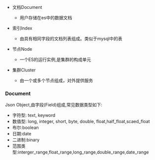 - 文档Document
  - 用户存储在es中的数据文档
- 索引Index
  - 由具有相同字段的文档列表组成。类似于mysql中的表

- 节点Node
  - 一个ES的运行实例,是集群的构成单元
- 集群Cluster
  - 由一个或多个节点组成，对外提供服务

### Document

Json Object,由字段(Field)组成,常见数据类型如下:

- 字符型: text, keyword
- 数值型: long, integer, short, byte, double, float,half_float,scaed_float
- 布尔:boolean
- 日期:date
- 二进制:binary
- 范围类型:interger_range,float_range,long_range,double_range,date_range